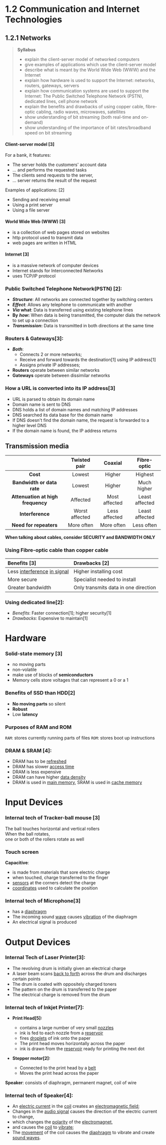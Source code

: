 # 1.2 Communication and Internet Technologies

## 1.2.1 Networks
> **Syllabus**
> - explain the client-server model of networked computers
> - give examples of applications which use the client-server model
> - describe what is meant by the World Wide Web (WWW) and the Internet
> - explain how hardware is used to support the Internet: networks, routers, gateways, servers
> - explain how communication systems are used to support the Internet: The Public Switched Telephone Network (PSTN), dedicated lines, cell phone network
> - explain the benefits and drawbacks of using copper cable, fibre-optic cabling, radio waves, microwaves, satellites
> - show understanding of bit streaming (both real-time and on-demand)
> - show understanding of the importance of bit rates/broadband speed on bit streaming

#### Client-server model \[3\]
For a bank, it features:
- The server holds the customers' account data
- ... and performs the requested tasks
- The clients send requests to the server,
- ... server returns the result of the request

Examples of applications: \[2\]
- Sending and receiving email
- Using a print server
- Using a file server

#### World Wide Web (WWW) \[3\]
- is a collection of web pages stored on websites
- http protocol used to transmit data
- web pages are written in HTML

#### Internet \[3\]
- is a massive network of computer devices
- Internet stands for Interconnected Networks
- uses TCP/IP protocol

### Public Switched Telephone Network(PSTN) \[2\]:

- ***Structure***: All networks are connected together by switching centers
- ***Effect***: Allows any telephone to communicate with another
- ***Via* what**: Data is transferred using existing telephone lines
- **By** ***how*:** When data is being transmitted, the computer dials the network to set up a connection
- ***Transmission*:** Data is transmitted in both directions at the same time

### Routers & Gateways\[3\]:

- ***Both***:
  - Connects 2 or more networks;
  - Receive and forward towards the destination\[1\] using IP address\[1\]
  - Assigns private IP addresses;
- **Routers** operate between similar networks
- **Gateways** operate between dissimilar networks

### How a URL is converted into its IP address\[3\]

- URL is parsed to obtain its domain name
- Domain name is sent to DNS
- DNS holds a list of domain names and matching IP addresses
- DNS searched its data base for the domain name
- If DNS doesn't find the domain name, the request is forwarded to a higher level DNS
- If the domain name is found, the IP address returns

## Transmission media

|                                   | **Twisted pair** |  **Coaxial**  |  Fibre-optic   |
| :-------------------------------: | :--------------: | :-----------: | :------------: |
|             **Cost**              |      Lowest      |    Higher     |    Highest     |
|    **Bandwidth or data rate**     |      Lowest      |    Higher     |  Much higher   |
| **Attenuation at high frequency** |     Affected     | Most affected | Least affected |
|         **Interference**          |  Worst affected  | Less affected | Least affected |
|      **Need for repeaters**       |    More often    |  More often   |   Less often   |

**When talking about cables, consider SECURITY and BANDWIDTH ONLY**

### Using Fibre-optic cable than copper cable

| Benefits \[3\]                            | Drawbacks \[2\]                      |
|:------------------------------------------|:-------------------------------------|
| Less <u>interference</u> <u>in signal</u> | Higher installing cost               |
| More secure                               | Specialist needed to install         |
| Greater bandwidth                         | Only transmits data in one direction |

### Using dedicated line\[2\]:

- *Benefits*: Faster connection\[1\]; higher security\[1\]
- *Drawbacks*: Expensive to maintain\[1\]

# Hardware

### Solid-state memory \[3\]
- no moving parts
- non-volatile
- make use of blocks of **semiconductors**
- Memory cells store voltages that can represent a 0 or a 1

### Benefits of SSD than HDD\[2\]

- **No moving parts** so silent
- **Robust**
- Low **latency**

### Purposes of RAM and ROM
`RAM`: stores currently running parts of files
`ROM`: stores boot up instructions

### DRAM & SRAM \[4\]:

- DRAM has to be <u>refreshed</u>
- DRAM has slower <u>access time</u>
- DRAM is less expensive
- DRAM can have higher <u>data density</u>
- DRAM is used in <u>main memory</u>, SRAM is used in <u>cache memory</u>

# Input Devices

### Internal tech of Tracker-ball mouse \[3\]

The ball touches horizontal and vertical rollers  
When the ball rotates,  
one or both of the rollers rotate as well

### Touch screen

**Capacitive**:

- is made from materials that sore electric charge
- when touched, charge transferred to the finger
- <u>sensors</u> at the corners detect the charge
- <u>coordinates</u> used to calculate the position

### Internal tech of Microphone\[3\]

- has a <u>diaphragm</u>
- The incoming sound <u>wave</u> causes <u>vibration</u> of the diaphragm
- An electrical signal is produced

# Output Devices

### Internal Tech of Laser Printer\[3\]:

- The revolving drum is initially given an electrical charge
- A laser beam scans <u>back to forth</u> across the drum and discharges certain points
- The drum is coated with oppositely charged toners
- The pattern on the drum is transferred to the paper
- The electrical charge is removed from the drum

### Internal tech of Inkjet Printer\[7\]:

- **Print Head\[5\]:**
  - contains a large number of very small <u>nozzles</u>
  - ink is fed to each nozzle from a <u>reservoir</u>
  - fires <u>droplets</u> of ink onto the paper
  - The print head moves horizontally across the paper
  - ink is drawn from the <u>reservoir</u> ready for printing the next dot

- **Stepper motor\[2\]:**
  - Connected to the print head by a <u>belt</u>
  - Moves the print head across the paper

**Speaker**: consists of diaphragm, permanent magnet, coil of wire

### Internal tech of Speaker\[4\]:

- An <u>electric current</u> in the <u>coil</u> creates an <u>electromagnetic field</u>;
- Changes in the <u>audio signal</u> causes the direction of the electric current to change,
- which changes the <u>polarity</u> of the <u>electromagnet</u>,
- and causes the <u>coil</u> to <u>vibrate</u>;
- The <u>movement</u> of the coil causes the <u>diaphragm</u> to vibrate and create <u>sound waves</u>.